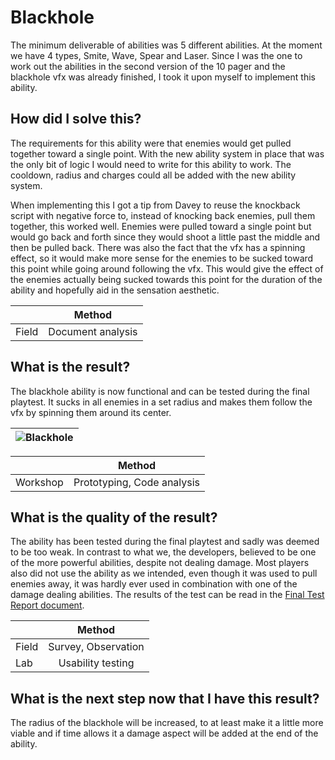 # Blackhole 
The minimum deliverable of abilities was 5 different abilities. At the moment we have 4 types, Smite, Wave, Spear and Laser. Since I was the one to work out the abilities in the second version of the 10 pager and the blackhole vfx was already finished, I took it upon myself to implement this ability.

## How did I solve this?
The requirements for this ability were that enemies would get pulled together toward a single point. With the new ability system in place that was the only bit of logic I would need to write for this ability to work. The cooldown, radius and charges could all be added with the new ability system.  

When implementing this I got a tip from Davey to reuse the knockback script with negative force to, instead of knocking back enemies, pull them together, this worked well. Enemies were pulled toward a single point but would go back and forth since they would shoot a little past the middle and then be pulled back. There was also the fact that the vfx has a spinning effect, so it would make more sense for the enemies to be sucked toward this point while going around following the vfx. This would give the effect of the enemies actually being sucked towards this point for the duration of the ability and hopefully aid in the sensation aesthetic.

|  |Method|
|:-|:----:|
|Field|Document analysis|

## What is the result?
The blackhole ability is now functional and can be tested during the final playtest. It sucks in all enemies in a set radius and makes them follow the vfx by spinning them around its center.

|![Blackhole](https://github.com/Timsel1/S6-Portfolio/assets/90602424/2da31480-7c99-40e8-8930-582e744ebb0e)|
|:-:|

|  |Method|
|:-|:----:|
|Workshop|Prototyping, Code analysis|

## What is the quality of the result?
The ability has been tested during the final playtest and sadly was deemed to be too weak. In contrast to what we, the developers, believed to be one of the more powerful abilities, despite not dealing damage. Most players also did not use the ability as we intended, even though it was used to pull enemies away, it was hardly ever used in combination with one of the damage dealing abilities. The results of the test can be read in the [Final Test Report document](./4.%20Playtests/9.%20Final%20Test%20Report.md).

|  |Method|
|:-|:----:|
|Field|Survey, Observation|
|Lab|Usability testing|

## What is the next step now that I have this result?
The radius of the blackhole will be increased, to at least make it a little more viable and if time allows it a damage aspect will be added at the end of the ability.
